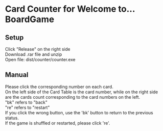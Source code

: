 # Card Counter for Welcome to... BoardGame

## Setup
Click "Release" on the right side<br>
Download .rar file and unzip<br>
Open file: dist/counter/counter.exe<br>

## Manual
Please click the corresponding number on each card.<br>
On the left side of the Card Table is the card number, while on the right side are the cards count corresponding to the card numbers on the left.
<br>
"bk" refers to "back"<br>
"re" refers to "restart"<br>
If you click the wrong button, use the 'bk' button to return to the previous status.<br>
If the game is shuffled or restarted, please click 're'.<br>

